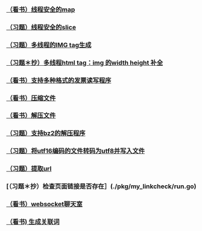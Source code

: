 
### [（看书）线程安全的map](./thread/SafeMap/SafeMap.go)
### [（习题）线程安全的slice](./thread/SafeSlice/safeSlice.go)
### [（习题）多线程的IMG tag生成](./thread/imagetag/imagetag.go)
### [（习题＊抄）多线程html tag：img 的width height 补全](./thread/imgFill/imgFill.go)
### [（看书）支持多种格式的发票读写程序](./io/invoice/)
### [（看书）压缩文件](./io/pack/pack.go)
### [（看书）解压文件](./io/unpack/unpack.go)
### [（习题）支持bz2的解压程序](./io/my_unpack/unpack.go)
### [（习题）将utf16编码的文件转码为utf8并写入文件](./io/utf16-to-utf8/utf16-to-utf8.go)
### [（习题）提取url](./pkg/my_linkutil/my_linkutil.go)
### [（习题＊抄）检查页面链接是否存在］(./pkg/my_linkcheck/run.go)
### [（看书）websocket聊天室](./chat/main.go)
### [（看书) 生成关联词](./sprinkle/main.go)

